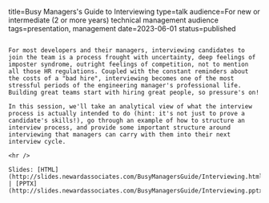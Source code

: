 title=Busy Managers's Guide to Interviewing
type=talk
audience=For new or intermediate (2 or more years) technical management audience
tags=presentation, management
date=2023-06-01
status=published
~~~~~~

For most developers and their managers, interviewing candidates to join the team is a process frought with uncertainty, deep feelings of imposter syndrome, outright feelings of competition, not to mention all those HR regulations. Coupled with the constant reminders about the costs of a "bad hire", interviewing becomes one of the most stressful periods of the engineering manager's professional life. Building great teams start with hiring great people, so pressure's on!

In this session, we'll take an analytical view of what the interview process is actually intended to do (hint: it's not just to prove a candidate's skills!), go through an example of how to structure an interview process, and provide some important structure around interviewing that managers can carry with them into their next interview cycle.
    
<hr />

Slides: [HTML](http://slides.newardassociates.com/BusyManagersGuide/Interviewing.html) | [PPTX](http://slides.newardassociates.com/BusyManagersGuide/Interviewing.pptx)
